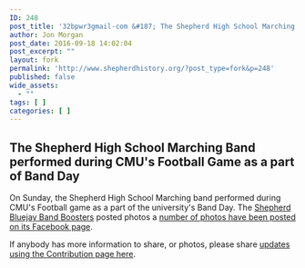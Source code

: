 ```yaml
---
ID: 248
post_title: '32bpwr3gmail-com &#187; The Shepherd High School Marching Band performed during CMU&#8217;s Football Game as a part of Band Day'
author: Jon Morgan
post_date: 2016-09-18 14:02:04
post_excerpt: ""
layout: fork
permalink: 'http://www.shepherdhistory.org/?post_type=fork&p=248'
published: false
wide_assets:
  - ""
tags: [ ]
categories: [ ]
---
```

<h2>The Shepherd High School Marching Band performed during CMU's Football Game as a part of Band Day</h2>
On Sunday, the Shepherd High School Marching band performed during CMU's Football game as a part of the university's Band Day. The <a href="https://www.facebook.com/Shepherd-Bluejay-Band-Boosters-139962909393950/">Shepherd Bluejay Band Boosters</a> posted photos a <a href="https://www.facebook.com/permalink.php?story_fbid=1206009799455917&amp;id=139962909393950">number of photos have been posted on its Facebook page</a>.

If anybody has more information to share, or photos, please share <a href="http://www.shepherdhistory.org/contribute/">updates using the Contribution page here</a>.